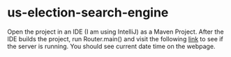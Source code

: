 # us-election-search-engine

Open the project in an IDE (I am using IntelliJ) as a Maven Project. After the IDE builds the project, run Router.main() and visit the following [link](http://localhost:4567/hello) to see if the server is running. You should see current date time on the webpage.
